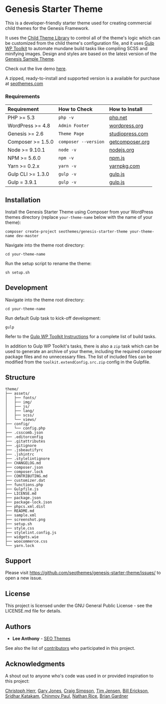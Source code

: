 # Genesis Starter Theme

This is a developer-friendly starter theme used for creating commercial child themes for the Genesis Framework. 

It uses the [Child Theme Library](https://github.com/seothemes/child-theme-library) to control all of the theme's logic which can be customized from the child theme's configuration file, and it uses [Gulp WP Toolkit](https://github.com/craigsimps/gulp-wp-toolkit) to automate mundane build tasks like compiling SCSS and minifying images. Design and styles are based on the latest version of the [Genesis Sample Theme](https://demo.studiopress.com/genesis-sample). 

Check out the live demo <a href="https://demo.seothemes.com/genesis-starter" target="_blank">here</a>.

A zipped, ready-to-install and supported version is a available for purchase at [seothemes.com](https://seothemes.com/themes/genesis-starter/)

### Requirements

| Requirement | How to Check | How to Install |
| :---------- | :----------- | :------------- |
| PHP >= 5.3 | `php -v` | [php.net](http://php.net/manual/en/install.php) |
| WordPress >= 4.8 | `Admin Footer` | [wordpress.org](https://codex.wordpress.org/Installing_WordPress) |
| Genesis >= 2.6 | `Theme Page` | [studiopress.com](http://www.shareasale.com/r.cfm?b=346198&u=1459023&m=28169&urllink=&afftrack=) |
| Composer >= 1.5.0 | `composer --version` | [getcomposer.org](https://getcomposer.org/doc/00-intro.md#installation-linux-unix-osx) |
| Node >= 9.10.1 | `node -v` | [nodejs.org](https://nodejs.org/) |
| NPM >= 5.6.0 | `npm -v` | [npm.js](https://www.npmjs.com/) |
| Yarn >= 0.2.x | `yarn -v` | [yarnpkg.com](https://yarnpkg.com/lang/en/docs/install/#mac-stable) |
| Gulp CLI >= 1.3.0 | `gulp -v` | [gulp.js](https://gulpjs.com/) |
| Gulp = 3.9.1 | `gulp -v` | [gulp.js](https://gulpjs.com/) |

## Installation

Install the Genesis Starter Theme using Composer from your WordPress themes directory (replace `your-theme-name` below with the name of your theme):

```shell
composer create-project seothemes/genesis-starter-theme your-theme-name dev-master
```

Navigate into the theme root directory:

```shell
cd your-theme-name
```

Run the setup script to rename the theme:

```shell
sh setup.sh
```

## Development

Navigate into the theme root directory:

```shell
cd your-theme-name
```

Run default Gulp task to kick-off development:

```shell
gulp
```

Refer to the [Gulp WP Toolkit Instructions](https://github.com/craigsimps/gulp-wp-toolkit#tasks) for a complete list of build tasks.

In addition to Gulp WP Toolkit's tasks, there is also a `zip` task which can be used to generate an archive of your theme, including the required composer package files and no unnecessary files. The list of included files can be modified from the `toolkit.extendConfig.src.zip` config in the Gulpfile.

## Structure

```shell
theme/  
├── assets/
│   ├── fonts/
│   ├── img/
│   ├── js/
│   ├── lang/
│   ├── scss/
│   └── views/
├── config/
│   └── config.php
├── .csscomb.json
├── .editorconfig
├── .gitattributes
├── .gitignore
├── .jsbeautifyrc
├── .jshintrc
├── .stylelintignore
├── CHANGELOG.md
├── composer.json
├── composer.lock
├── CONTRIBUTING.md
├── customizer.dat
├── functions.php
├── Gulpfile.js
├── LICENSE.md
├── package.json
├── package-lock.json
├── phpcs.xml.dist
├── README.md
├── sample.xml
├── screenshot.png
├── setup.sh
├── style.css
├── stylelint.config.js
├── widgets.wie
├── woocommerce.css
└── yarn.lock
```

## Support

Please visit https://github.com/seothemes/genesis-starter-theme/issues/ to open a new issue.

## License

This project is licensed under the GNU General Public License - see the LICENSE.md file for details.

## Authors

- **Lee Anthony** - [SEO Themes](https://seothemes.com/)

See also the list of [contributors](https://github.com/seothemes/genesis-starter-theme/graphs/contributors) who participated in this project.

## Acknowledgments

A shout out to anyone who's code was used in or provided inspiration to this project:

<a href="https://github.com/christophherr/" target="_blank">Christoph Herr</a>, 
<a href="https://github.com/garyjones/" target="_blank">Gary Jones</a>, 
<a href="https://github.com/craigsimps/" target="_blank">Craig Simpson</a>, 
<a href="https://github.com/timothyjensen/" target="_blank">Tim Jensen</a>, 
<a href="https://github.com/billerickson/" target="_blank">Bill Erickson</a>, 
<a href="https://github.com/srikat/" target="_blank">Sridhar Katakam</a>, 
<a href="https://github.com/cpaul007/" target="_blank">Chinmoy Paul</a>, 
<a href="https://github.com/nathanrice/" target="_blank">Nathan Rice</a>, 
<a href="https://github.com/bgardner/" target="_blank">Brian Gardner</a>
